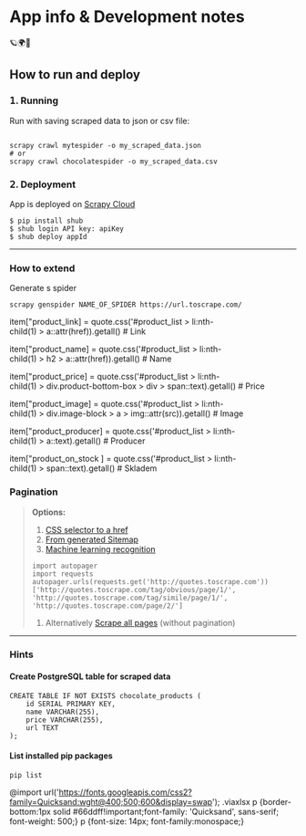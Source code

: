 # **App info & Development notes**

🪐🌍🔹

## How to run and deploy

### **𝟣. Running**

Run with saving scraped data to json or csv file:

```

scrapy crawl mytespider -o my_scraped_data.json
# or
scrapy crawl chocolatespider -o my_scraped_data.csv
```

### **𝟤. Deployment**

App is deployed on [Scrapy Cloud](https://app.zyte.com/)

```
$ pip install shub
$ shub login API key: apiKey
$ shub deploy appId
```

---

### **How to extend**

Generate s spider

```
scrapy genspider NAME_OF_SPIDER https://url.toscrape.com/
```

item\["product_link\] = quote.css('#product_list > li:nth-child(1) > a::attr(href)).getall() # Link

item\["product_name\] = quote.css('#product_list > li:nth-child(1) > h2 > a::attr(href)).getall() # Name

item\["product_price\] = quote.css('#product_list > li:nth-child(1) > div.product-bottom-box > div > span::text).getall() # Price

item\["product_image\] = quote.css('#product_list > li:nth-child(1) > div.image-block > a > img::attr(src)).getall() # Image

item\["product_producer\] = quote.css('#product_list > li:nth-child(1) > a::text).getall() # Producer

item\["product_on_stock \] = quote.css('#product_list > li:nth-child(1) > span::text).getall() # Skladem

### **Pagination**

> **Options:**
>
> 1.  [CSS selector to a href](https://scrapeops.io/python-scrapy-playbook/scrapy-pagination-guide/#2-follow-next-page-url-from-response)
> 2.  [From generated Sitemap](https://scrapeops.io/python-scrapy-playbook/scrapy-pagination-guide/#3-using-a-websites-sitemap)
> 3.  [Machine learning recognition](https://scrapeops.io/python-scrapy-playbook/scrapy-pagination-guide/#6-use-machine-learning-with-autopager)
>
> ```
> import autopager
> import requests
> autopager.urls(requests.get('http://quotes.toscrape.com'))
> ['http://quotes.toscrape.com/tag/obvious/page/1/', 'http://quotes.toscrape.com/tag/simile/page/1/', 'http://quotes.toscrape.com/page/2/']
> ```
>
> 1.  Alternatively [Scrape all pages](https://scrapeops.io/python-scrapy-playbook/scrapy-pagination-guide/#4-using-crawlspider) (without pagination)

---

### **Hints**

#### Create PostgreSQL table for scraped data

```
CREATE TABLE IF NOT EXISTS chocolate_products (
    id SERIAL PRIMARY KEY,
    name VARCHAR(255),
    price VARCHAR(255),
    url TEXT
);
```

#### List installed pip packages

```
pip list
```

@import url('https://fonts.googleapis.com/css2?family=Quicksand:wght@400;500;600&display=swap'); .viaxlsx p {border-bottom:1px solid #66ddff!important;font-family: 'Quicksand', sans-serif; font-weight: 500;} p {font-size: 14px; font-family:monospace;}
